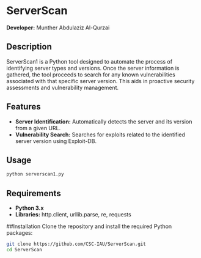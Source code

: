 # ServerScan

**Developer:** Munther Abdulaziz Al-Qurzai  

## Description
ServerScan1 is a Python tool designed to automate the process of identifying server types and versions. Once the server information is gathered, the tool proceeds to search for any known vulnerabilities associated with that specific server version. This aids in proactive security assessments and vulnerability management.

## Features
- **Server Identification:** Automatically detects the server and its version from a given URL.
- **Vulnerability Search:** Searches for exploits related to the identified server version using Exploit-DB.

## Usage
```bash
python serverscan1.py
```



## Requirements
- **Python 3.x**
- **Libraries:** http.client, urllib.parse, re, requests


##Installation
Clone the repository and install the required Python packages:

```bash
git clone https://github.com/CSC-IAU/ServerScan.git
cd ServerScan
```
